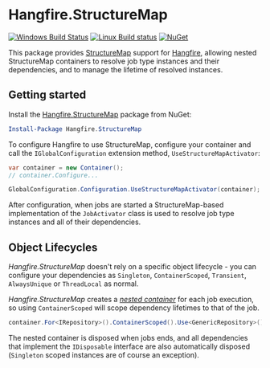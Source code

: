 Hangfire.StructureMap
=====================

[![Windows Build Status](https://ci.appveyor.com/api/projects/status/github/cocowalla/Hangfire.StructureMap?svg=true)](https://ci.appveyor.com/project/ionx-solutions/Hangfire.StructureMap)
[![Linux Build status](https://api.travis-ci.org/cocowalla/Hangfire.StructureMap.svg)](https://travis-ci.org/cocowalla/Hangfire.StructureMap)
[![NuGet](https://img.shields.io/nuget/v/Hangfire.StructureMap.svg)](https://www.nuget.org/packages/Hangfire.StructureMap)

This package provides [StructureMap](http://structuremap.github.io/) support for [Hangfire](http://hangfire.io), allowing nested StructureMap containers to resolve job type instances and their dependencies, and to manage the lifetime of resolved instances.

Getting started
---------------

Install the [Hangfire.StructureMap](https://www.nuget.org/packages/Hangfire.StructureMap) package from NuGet:

```powershell
Install-Package Hangfire.StructureMap
```

To configure Hangfire to use StructureMap, configure your container and call the `IGlobalConfiguration` extension method, `UseStructureMapActivator`:

```csharp
var container = new Container();
// container.Configure...

GlobalConfiguration.Configuration.UseStructureMapActivator(container);
```

After configuration, when jobs are started a StructureMap-based implementation of the `JobActivator` class is used to resolve job type instances and all of their dependencies.

Object Lifecycles
-----------------

*Hangfire.StructureMap* doesn't rely on a specific object lifecycle - you can configure your dependencies as `Singleton`, `ContainerScoped`, `Transient`, `AlwaysUnique` or `ThreadLocal` as normal.

*Hangfire.StructureMap* creates a [*nested container*](http://structuremap.github.io/the-container/nested-containers/) for each job execution, so using `ContainerScoped` will scope dependency lifetimes to that of the job.

```csharp
container.For<IRepository>().ContainerScoped().Use<GenericRepository>();
```

The nested container is disposed when jobs ends, and all dependencies that implement the `IDisposable` interface are also automatically disposed  (`Singleton` scoped instances are of course an exception).

